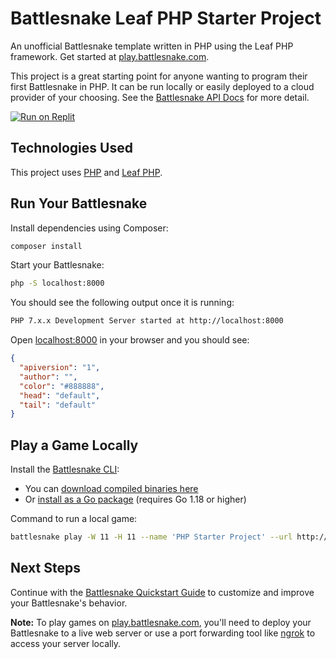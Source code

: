 # Battlesnake Leaf PHP Starter Project

An unofficial Battlesnake template written in PHP using the Leaf PHP framework. Get started at [play.battlesnake.com](https://play.battlesnake.com).

This project is a great starting point for anyone wanting to program their first Battlesnake in PHP. It can be run locally or easily deployed to a cloud provider of your choosing. See the [Battlesnake API Docs](https://docs.battlesnake.com/api) for more detail.

[![Run on Replit](https://repl.it/badge/github/andrewdmaclean/starter-snake-leaf-php)](https://replit.com/@andrewdmaclean/starter-snake-leaf-php)

## Technologies Used

This project uses [PHP](https://www.php.net/) and [Leaf PHP](https://leafphp.dev/).

## Run Your Battlesnake

Install dependencies using Composer:

```sh
composer install
```

Start your Battlesnake:

```sh
php -S localhost:8000
```

You should see the following output once it is running:

```sh
PHP 7.x.x Development Server started at http://localhost:8000
```

Open [localhost:8000](http://localhost:8000) in your browser and you should see:

```json
{
  "apiversion": "1",
  "author": "",
  "color": "#888888",
  "head": "default",
  "tail": "default"
}
```

## Play a Game Locally

Install the [Battlesnake CLI](https://github.com/BattlesnakeOfficial/rules/tree/main/cli):

- You can [download compiled binaries here](https://github.com/BattlesnakeOfficial/rules/releases)
- Or [install as a Go package](https://github.com/BattlesnakeOfficial/rules/tree/main/cli#installation) (requires Go 1.18 or higher)

Command to run a local game:

```sh
battlesnake play -W 11 -H 11 --name 'PHP Starter Project' --url http://localhost:8000 -g solo --browser
```

## Next Steps

Continue with the [Battlesnake Quickstart Guide](https://docs.battlesnake.com/quickstart) to customize and improve your Battlesnake's behavior.

**Note:** To play games on [play.battlesnake.com](https://play.battlesnake.com), you'll need to deploy your Battlesnake to a live web server or use a port forwarding tool like [ngrok](https://ngrok.com/) to access your server locally.
